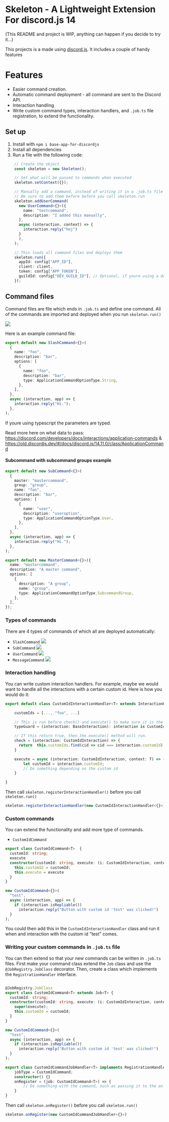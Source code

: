 # Skeleton - A Lightweight Extension For discord.js 14

(This README and project is WIP, anything can happen if you decide to try it...)

This projects is a made using [discord.js](https://discord.js.org/#/). It includes a couple of handy features



# Features

- Easier command creation. 
- Automatic command deployment - all command are sent to the Discord API.
- Interaction handling
- Write custom command types, interaction handlers, and ```.job.ts``` file registration, to extend the functionality.

## Set up

1. Install with `npm i base-app-for-discordjs`
2. Install all dependencies  
3. Run a file with the following code:

```typescript
    // Create the object
    const skeleton = new Skeleton();

    // Set what will be passed to commands when executed
    skeleton.setContext({});

    // Manually add a command, instead of writing it in a .job.ts file
    // Be sure to add them before before you call skeleton.run
    skeleton.addUserCommand(
      new UserCommand<{}>({
        name: "testcommand",
        description: "I added this manually",
      },
      async (interaction, context) => {
        interaction.reply("hej")
      }
      ),
    );

    // This loads all command files and deploys them
    skeleton.run({
      appId: config["APP_ID"],
      client: client,
      token: config["APP_TOKEN"],
      guildId: config["DEV_GUILD_ID"], // Optional, if youre using a dev guild.
    });
```


## Command files

Command files are file which ends in `.job.ts` and define one command. All of the commands are imported and deployed when you run ``` skeleton.run() ```

![](https://i.imgur.com/IXJaqDc.png)

Here is an example command file:

```typescript
export default new SlashCommand<{}>(
  {
    name: "foo",
    description: "bar",
    options: [
      {
        name: "foo",
        description: "bar",
        type: ApplicationCommandOptionType.String,
      },
    ],
  },
  async (interaction, app) => {
    interaction.reply("Hi.");
  },
);
```

If youre using typescript the parameters are typed.

Read more here on what data to pass:
https://discord.com/developers/docs/interactions/application-commands & https://old.discordjs.dev/#/docs/discord.js/14.11.0/class/ApplicationCommand


#### Subcommand with subcommand groups example

```typescript
export default new SubCommand<{}>(
  {
    master: "mastercommand",
    group: "group",
    name: "foo",
    description: "bar",
    options: [
      {
        name: "user",
        description: "useroption",
        type: ApplicationCommandOptionType.User,
      },
    ],
  },
  async (interaction, app) => {
    interaction.reply("Hi.");
  },
);
```

```typescript
export default new MasterCommand<{}>({
  name: "mastercommand",
  description: "A master command",
  options: [
    {
      description: "A group",
      name: "group",
      type: ApplicationCommandOptionType.SubcommandGroup,
    },
  ],
});
```

### Types of commands

There are 4 types of commands of which all are deployed automatically:

- `SlashCommand`
  ![](https://i.imgur.com/mym1QSP.png)
- `SubCommand`
  ![](https://i.imgur.com/UJLveKP.png)
- `UserCommand`
  ![](https://i.imgur.com/hPjR4aj.png)
- `MessageCommand`
  ![](https://i.imgur.com/mSdkaLw.png)


### Interaction handling


You can write custom interaction handlers. For example, maybe we would want to handle all the interactions with a certain custom id. Here is how you would do it:

```typescript
export default class CustomIdInteractionHandler<T> extends InteractionHandler<CustomIdInteraction, T> {

    customIds = [..., "foo", ...]

    // This is run before check() and execute() to make sure it is the correct type on interaction
    typeGuard = (interaction: BaseInteraction): interaction is CustomIdInteraction => isCustomInteraction(interaction)

    // If this return true, then the execute() method will run.
    check = (interaction: CustomIdInteraction) => {
      return  this.customIds.find(cid => cid === interaction.customId)
    }

    execute = async (interaction: CustomIdInteraction, context: T) => {
        let customId = interaction.customId;
        // Do something depending on the custom id
    }

}
```

Then call ```skeleton.registerInteractionHandler()``` before you call ``` skeleton.run() ```

```typescript
skeleton.registerInteractionHandler(new CustomIdInteractionHandler<{}>)
```

### Custom commands

You can extend the functionality and add more type of commands. 

- `CustomIdCommand`
```typescript
export class CustomIdCommand<T>  {
  customId: string;
  execute
  constructor(customId: string, execute: (i: CustomIdInteraction, context: T) => any) {
    this.customId = customId;
    this.execute = execute
  }
}

new CustomIdCommand<{}>(
  "test",
  async (interaction, app) => {
    if (interaction.isRepliable()) 
      interaction.reply("Button with custom id 'test' was clicked!")
  }
);

```
You could then add this in the ``` CustomIdInteractionHandler ``` class and run it when and interaction with the custom id "test" comes.


### Writing your custom commands in ```.job.ts``` file 

You can then extend so that your new commands can be written in ```.job.ts``` files.
First make your command class extend the ```Job``` class and use the ```@JobRegistry.JobClass``` decorator. Then, create a class which implements the ```RegistrationHandler``` interface. 


```typescript

@JobRegistry.JobClass
export class CustomIdCommand<T> extends Job<T> {
  customId: string;
  constructor(customId: string, execute: (i: CustomIdInteraction, context: T) => any) {
    super(execute);
    this.customId = customId;
  }
}

new CustomIdCommand<{}>(
  "test",
  async (interaction, app) => {
    if (interaction.isRepliable()) 
      interaction.reply("Button with custom id 'test' was clicked!")
  }
);

```

```typescript
export class CustomIdCommandJobHandler<T> implements RegistrationHandler<CustomIdCommand<T>> {
    jobType = CustomIdCommand;
    constructor() {}
    onRegister = (job: CustomIdCommand<T>) => {
        // Do something with the command, such as passing it to the an InteractionHandler
    }
}
```

Then call ```skeleton.onRegister()``` before you call ``` skeleton.run() ```

```typescript
skeleton.onRegister(new CustomIdCommandJobHandler<{}>)
```
